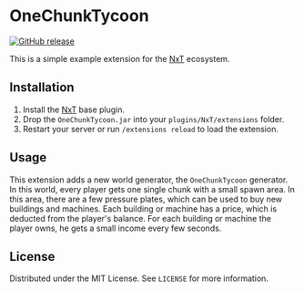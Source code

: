 # OneChunkTycoon

[![GitHub release](https://img.shields.io/github/release/NxTCrew/OneChunkTycoon.svg)](https://github.com/NxTCrew/OneChunkTycoon/releases)

This is a simple example extension for the [NxT](https://github.com/NxTCrew/NxTBase) ecosystem.

## Installation

1. Install the [NxT](https://github.com/NxTCrew/NxTBase) base plugin.
2. Drop the `OneChunkTycoon.jar` into your `plugins/NxT/extensions` folder.
3. Restart your server or run `/extensions reload` to load the extension.

## Usage

This extension adds a new world generator, the `OneChunkTycoon` generator.
In this world, every player gets one single chunk with a small spawn area.
In this area, there are a few pressure plates, which can be used to buy new buildings and machines.
Each building or machine has a price, which is deducted from the player's balance.
For each building or machine the player owns, he gets a small income every few seconds.

<!-- LICENSE -->

## License

Distributed under the MIT License. See `LICENSE` for more information.